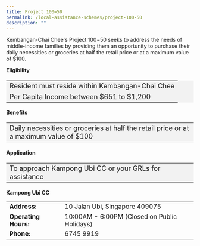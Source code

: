 ```yaml
---
title: Project 100=50
permalink: /local-assistance-schemes/project-100-50
description: ""
---
```

Kembangan-Chai Chee's Project 100=50 seeks to address the needs of middle-income families by providing them an opportunity to purchase their daily necessities or groceries at half the retail price or at a maximum value of $100.

<b>Eligibility</b>
<table  style="font-size:130%; background-color:#f2f2f2">
<tbody>
	<tr><td>Resident must reside within Kembangan-Chai Chee</td>
</tr>
<tr><td>Per Capita Income between $651 to $1,200</td></tr>
</tbody>
</table>
	
<b>Benefits</b>
<table  style="font-size:130%; background-color:#f2f2f2">
<tbody>
	<tr><td>Daily necessities or groceries at half the retail price or at a maximum value of $100</td></tr>
</tbody>
</table>

#### Application ####
<table  style="font-size:130%; background-color:#f2f2f2">
<tbody>
	<tr><td>To approach Kampong Ubi CC or your GRLs for assistance</td></tr>
</tbody>
</table>

<b>Kampong Ubi CC</b>
<table  style="font-size:120%">
<tbody>
<tr>
 <td><b>Address:</b></td><td>10 Jalan Ubi, Singapore 409075</td>
</tr>
<tr>
 <td><b>Operating Hours:</b> </td><td>10:00AM - 6:00PM (Closed on Public Holidays)</td>
</tr>
<tr>
	<td> <b>Phone:</b> </td><td>6745 9919</td>
</tr>
</tbody>
</table>